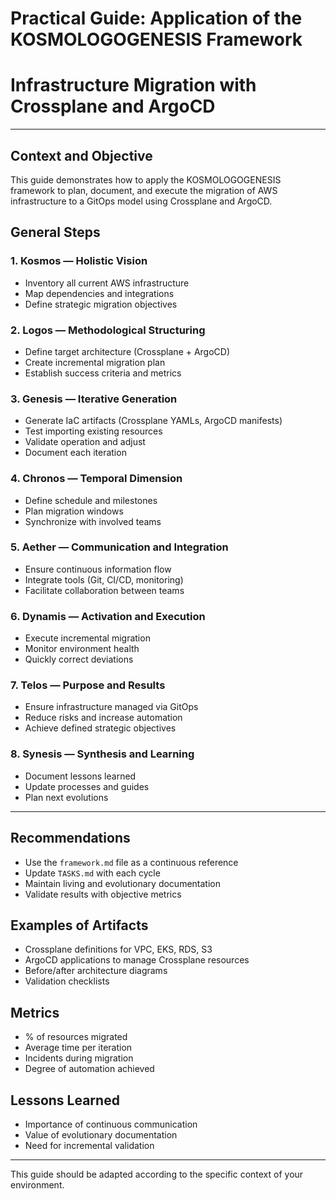 # Practical Guide: Application of the KOSMOLOGOGENESIS Framework
# Infrastructure Migration with Crossplane and ArgoCD

---

## Context and Objective
This guide demonstrates how to apply the KOSMOLOGOGENESIS framework to plan, document, and execute the migration of AWS infrastructure to a GitOps model using Crossplane and ArgoCD.

## General Steps

### 1. Kosmos — Holistic Vision
- Inventory all current AWS infrastructure
- Map dependencies and integrations
- Define strategic migration objectives

### 2. Logos — Methodological Structuring
- Define target architecture (Crossplane + ArgoCD)
- Create incremental migration plan
- Establish success criteria and metrics

### 3. Genesis — Iterative Generation
- Generate IaC artifacts (Crossplane YAMLs, ArgoCD manifests)
- Test importing existing resources
- Validate operation and adjust
- Document each iteration

### 4. Chronos — Temporal Dimension
- Define schedule and milestones
- Plan migration windows
- Synchronize with involved teams

### 5. Aether — Communication and Integration
- Ensure continuous information flow
- Integrate tools (Git, CI/CD, monitoring)
- Facilitate collaboration between teams

### 6. Dynamis — Activation and Execution
- Execute incremental migration
- Monitor environment health
- Quickly correct deviations

### 7. Telos — Purpose and Results
- Ensure infrastructure managed via GitOps
- Reduce risks and increase automation
- Achieve defined strategic objectives

### 8. Synesis — Synthesis and Learning
- Document lessons learned
- Update processes and guides
- Plan next evolutions

---

## Recommendations
- Use the `framework.md` file as a continuous reference
- Update `TASKS.md` with each cycle
- Maintain living and evolutionary documentation
- Validate results with objective metrics

## Examples of Artifacts
- Crossplane definitions for VPC, EKS, RDS, S3
- ArgoCD applications to manage Crossplane resources
- Before/after architecture diagrams
- Validation checklists

## Metrics
- % of resources migrated
- Average time per iteration
- Incidents during migration
- Degree of automation achieved

## Lessons Learned
- Importance of continuous communication
- Value of evolutionary documentation
- Need for incremental validation

---

This guide should be adapted according to the specific context of your environment.
